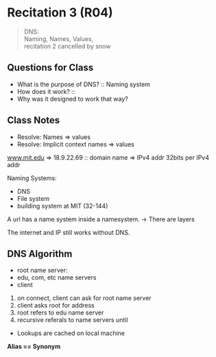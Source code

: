 # Recitation 3 (R04)
> DNS:    
> Naming, Names, Values,    
> recitation 2 cancelled by snow

## Questions for Class
- What is the purpose of DNS? :: Naming system
- How does it work? ::
- Why was it designed to work that way?

## Class Notes
- Resolve:   Names => values
- Resolve:   Implicit context names => values

www.mit.edu => 18.9.22.69 :: domain name => IPv4 addr
32bits per IPv4 addr

Naming Systems:
- DNS
- File system
- building system at MIT (32-144)

A url has a name system inside a namesystem.
-> There are layers

The internet and IP still works without DNS.

## DNS Algorithm
- root name server:
- edu, com, etc name servers
- client
1. on connect, client can ask for root name server
2. client asks root for address
3. root refers to edu name server
4. recursive referals to name servers until
- Lookups are cached on local machine

**Alias == Synonym**
